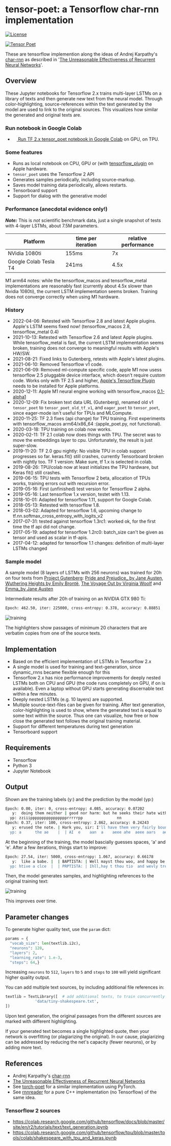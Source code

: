 # tensor-poet: a Tensorflow char-rnn implementation

[![License](http://img.shields.io/badge/license-MIT-brightgreen.svg?style=flat)](LICENSE)
<!--
[![alt text](image link)](web link)
-->
[![Tensor Poet](https://img.shields.io/badge/TF%202%20Google%20Colab-Tensor%20Poet-yellow.svg)](https://colab.research.google.com/github/domschl/tensor-poet/blob/master/tensor_poet.ipynb)

These are tensorflow implemention along the ideas of Andrej Karpathy's [char-rnn](https://github.com/karpathy/char-rnn) as described in '[The Unreasonable Effectiveness of Recurrent Neural Networks](http://karpathy.github.io/2015/05/21/rnn-effectiveness/)'.

## Overview

These Jupyter notebooks for Tensorflow 2.x trains multi-layer LSTMs on a library of texts and then generate
new text from the neural model. Through color-highlighting, source-references within
the text generated by the model are used to link to the original sources. This visualizes
how similar the generated and original texts are.

### Run notebook in Google Colab

* <a href="https://colab.research.google.com/github/domschl/tensor-poet/blob/master/tensor_poet.ipynb"><img src="https://www.tensorflow.org/images/colab_logo_32px.png" height="12" width="12" /> Run TF 2.x tensor_poet notebook in Google Colab</a> on GPU, on TPU.

### Some features

* Runs as local notebook on CPU, GPU or (with [tensorflow_plugin](https://developer.apple.com/metal/tensorflow-plugin/) on Apple hardware.
* `tensor_poet` uses the Tensorflow 2 API
* Generates samples periodically, including source-markup.
* Saves model training data periodically, allows restarts.
* Tensorboard support
* Support for dialog with the generative model

### Performance (anecdotal evidence only!)

***Note:*** This is *not* scientific benchmark data, just a single snapshot of tests with 4-layer LSTMs, about 7.5M parameters.

Platform | time per iteration | relative performance
-------- | ------------------ | --------------------
NVidia 1080ti | 155ms         | 7x
Google Colab Tesla T4 | 241ms | 4.5x

M1 arm64 notes: while the tensorflow_macos and tensorflow_metal implementations are reasonably fast (currently about 4.5x slower than Nvidia 1080ti),
the current LSTM implementation seems broken. Training does not converge correctly when using M1 hardware.

### History

* 2022-04-06: Retested with Tensorflow 2.8 and latest Apple plugins. Apple's LSTM seems fixed now! (tensorflow_macos 2.8, tensorflow_metal 0.4)
* 2021-10-13: Retested with Tensorflow 2.6 and latest Apple plugins. While tensorflow_metal is fast, the current LSTM implementation seems broken,
              training does not converge to meaningful results with Apple's HW/SW.
* 2021-08-21: Fixed links to Gutenberg, retests with Apple's latest plugins.
* 2021-06-10: Removed Tensorflow v1 code.
* 2021-06-09: Removed ml-compute specific code, apple M1 now usess tensorflow 2.5 pluggable device interface, which doesn't require custom code. Works only with TF 2.5 and higher, [Apple's Tensorflow Plugin](https://developer.apple.com/metal/tensorflow-plugin/) needs to be installed for Apple platforms.
* 2020-12-11: Apple M1 neural engine working with tensorflow_macos [0.1-alpha1](https://github.com/apple/tensorflow_macos)
* 2020-12-09: Fix broken text data URL (Gutenberg), renamed old v1 `tensor_poet` to `tensor_poet_old_tf_v1`, and `eager_poet` to `tensor_poet`, since eager-mode isn't useful for TPUs and MLCompute.
* 2020-11-25: TF 2.3 fixes (api change) for TPU training. First experiments with tensorflow_macos arm64/x86_64 :(apple_poet.py, not functional).
* 2020-03-18: TPU training on colab now works.
* 2020-02-11: TF 2.1 colab now does things with TPU. The secret was to move the embeddings layer to cpu.
Unfortunately, the result is just super-slow.
* 2019-11-20: TF 2.0 gpu nightly: No visible TPU in colab support progresses so far. keras.fit() still crashes, currently Tensorboard broken with nightly too.
TF 1 version: Make sure, tf 1.x is selected in colab.
* 2019-08-26: TPU/colab now at least initializes the TPU hardware, but Keras fit() still crashes.
* 2019-06-15: TPU tests with Tensorflow 2 beta, allocation of TPUs works, training errors out with recursion error.
* 2019-05-16: First (unfinished) test version for Tensorflow 2 alpha.
* 2019-05-16: Last tensorflow 1.x version, testet with 1.13.
* 2018-10-01: Adapted for tensorflow 1.11, support for Google Colab.
* 2018-05-13: Retested with tensorflow 1.8.
* 2018-03-02: Adapted for tensorflow 1.6, upcoming change to tf.nn.softmax_cross_entropy_with_logits_v2
* 2017-07-31: tested against tensorflow 1.3rc1: worked ok, for the first time the tf api did not change.
* 2017-05-19: adapted for tensorflow 1.2rc0: batch_size can't be given as tensor and used as scalar in tf-apis.
* 2017-04-12: adapted for tensorflow 1.1 changes: definition of multi-layer LSTMs changed

### Sample model

A sample model (8 layers of LSTMs with 256 neurons) was trained for 20h on four texts from [Project Gutenberg](http://www.gutenberg.org): [Pride and Prejudice_ by Jane Austen](http://www.gutenberg.org/ebooks/42671), [Wuthering Heights by Emily Brontë](http://www.gutenberg.org/ebooks/768), [The Voyage Out by Virginia Woolf](http://www.gutenberg.org/ebooks/144) and [Emma_by Jane Austen](http://www.gutenberg.org/ebooks/158)

Intermediate results after 20h of training on an NVIDIA GTX 980 Ti:

```bash
Epoch: 462.50, iter: 225000, cross-entropy: 0.378, accuracy: 0.88851
```

![training](doc/images/training.png)

The highlighters show passages of minimum 20 characters that are verbatim copies from one of the source texts.

## Implementation

* Based on the efficient implementation of LSTMs in Tensorflow 2.x
* A single model is used for training and text-generation, since dynamic_rnns became flexible enough for this
* Tensorflow 2.x has nice performance improvements for deeply nested LSTMs both on CPU and GPU (the code runs completely on GPU, if on is available). Even a laptop without GPU starts generating discernable text within a few minutes.
* Deeply nested LSTMs (e.g. 10 layers) are supported.
* Multiple source-text-files can be given for training. After text generation, color-highlighting is used to show, where the generated text is equal to some text within the source. Thus one can visualize, how free or how close the generated text follows the original training material.
* Support for different temperatures during text generation
* Tensorboard support

## Requirements

* Tensorflow
* Python 3
* Jupyter Notebook

## Output

Shown are the training labels (y:) and the prediction by the model (yp:)

```bash
Epoch: 0.00, iter: 0, cross-entropy: 4.085, accuracy: 0.07202
   y:  doing them neither | good nor harm: but he seeks their hate with
  yp: zziiipppppppppppppppprrrrrpp               nn
Epoch: 0.37, iter: 100, cross-entropy: 2.862, accuracy: 0.24243
   y: erused the note. | Hark you, sir: I'll have them very fairly bound
  yp: a      the ae    |  | AI  e    aan  a    aeee ahe  aeee aars   aeu
```

At the beginning of the training, the model bascially guesses spaces, 'a' and 'e'. After a few iterations, things start to improve:

```bash
Epoch: 27.54, iter: 5000, cross-entropy: 1.067, accuracy: 0.66178
   y:  like a babe. |  | BAPTISTA: | Well mayst thou woo, and happy be thy speed! | But be thou arm'd for some
  yp: htive a clce  |  | PRPTISTA: | Ihll,hay t thou tio  and wevly trethe fteacy |  | ut wy theu srt'd aor hume
```

Then, the model generates samples, and highlighting references to the original training text:

![training](doc/images/trainbeginning.png)

This improves over time.

## Parameter changes

To generate higher quality text, use the `param` dict:

```python
params = {
  "vocab_size": len(textlib.i2c),
  "neurons": 128,
  "layers": 2,
  "learning_rate": 1.e-3,
  "steps": 64,}
```

Increasing `neurons` to `512`, `layers` to `5` and `steps` to `100` will yield significant higher quality output.

You can add multiple text sources, by including additional file references in:

```python
textlib = TextLibrary([  # add additional texts, to train concurrently on multiple srcs:
             'data/tiny-shakespeare.txt',
])
```

Upon text generation, the original passages from the different sources are marked with different highlighting.

If your generated text becomes a single highlighted quote, then your network is overfitting (or plagiarizing the original). In our cause, plagiarizing can be addressed by reducing the net's capacity (fewer neurons), or by adding more text.

## References

* Andrej Karpathy's [char-rnn](https://github.com/karpathy/char-rnn)
* [The Unreasonable Effectiveness of Recurrent Neural Networks](http://karpathy.github.io/2015/05/21/rnn-effectiveness/)
* See [torch-poet](https://github.com/domschl/torch-poet) for a similar implementation using PyTorch.
* See [rnnreader](https://github.com/domschl/syncognite/tree/master/rnnreader) for a pure C++ implementation (no Tensorflow) of the same idea.

### Tensorflow 2 sources

* <https://colab.research.google.com/github/tensorflow/docs/blob/master/site/en/r2/tutorials/text/text_generation.ipynb>
* <https://colab.research.google.com/github/tensorflow/tpu/blob/master/tools/colab/shakespeare_with_tpu_and_keras.ipynb>
